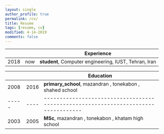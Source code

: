 ```yaml
---
layout: single
author_profile: true
permalink: /cv/
title: Resume
tags: [resume, cv]
modified: 4-14-2019
comments: false
---
```



|    |    | **Experience**                                                             |
|----|----|-------------------------------------------------------------------------------|
|2018| now| **student**, Computer engineering, IUST, Tehran, Iran |



|     |    |**Education**                                                               |
|-----|----|----------------------------------------------------------------------------------|
|2008 |2016| **primary_school**, mazandran , tonekabon , shahed school |
|-----|----|----------------------------------------------------------------------------------|
|2003 |2005| **MSc**, mazandran , tonekabon , khatam high school |
